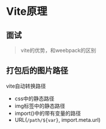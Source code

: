 # Vite原理

## 面试 
> vite的优势，和weebpack的区别

## 打包后的图片路径 
vite自动转换路径
- css中的静态路径
- img标签中的静态路径
- import()中的带有变量的路径
- URL(`/path/${var}`, import.meta.url)